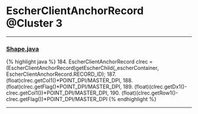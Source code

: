 # EscherClientAnchorRecord @Cluster 3

***

### [Shape.java](https://searchcode.com/codesearch/view/97394276/)
{% highlight java %}
184. EscherClientAnchorRecord clrec = (EscherClientAnchorRecord)getEscherChild(_escherContainer, EscherClientAnchorRecord.RECORD_ID);
187.     (float)clrec.getCol1()*POINT_DPI/MASTER_DPI,
188.     (float)clrec.getFlag()*POINT_DPI/MASTER_DPI,
189.     (float)(clrec.getDx1()-clrec.getCol1())*POINT_DPI/MASTER_DPI,
190.     (float)(clrec.getRow1()-clrec.getFlag())*POINT_DPI/MASTER_DPI
{% endhighlight %}

***

